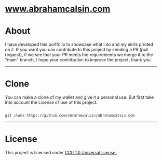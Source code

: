 # www.abrahamcalsin.com

# About

I have developed this portfolio to showcase what I do and my skills printed on it. If you want you can contribute to this project by sending a PR (pull request), if we see that your PR meets the requirements we merge it to the "main" branch, I hope your contribution to improve the project, thank you.

<hr/>

# Clone

You can make a clone of my wallet and give it a personal use. But first take into account the License of use of this project.

<code>
git clone https://github.com/abrahamcalsin/abrahamcalsin.com
</code>

<hr/>

# License

This project is licensed under <a href='https://github.com/abrahamcalsin/abrahamcalsin.com/blob/main/LICENSE'> CC0 1.0 Universal license.</a>
